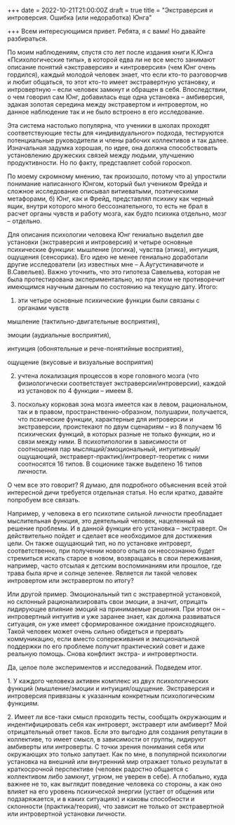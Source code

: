 +++
date = 2022-10-21T21:00:00Z
draft = true
title = "Экстраверсия и интроверсия. Ошибка (или недоработка) Юнга"

+++
Всем интересующимся привет. Ребята, я с вами! Но давайте разбираться.

По моим наблюдениям, спустя сто лет после издания книги К.Юнга «Психологические типы», в которой едва ли не все место занимают описание понятий «экстраверсия» и «интроверсия» (чем Юнг очень гордился), каждый молодой человек знает, что если кто-то разговорчив и любит общаться, то этот кто-то имеет экстравертную установку, и интровертную – если человек замкнут и обращен в себя. Впоследствии, о чем говорил сам Юнг, добавилась еще одна установка – амбиверсия, эдакая золотая середина между экстравертом и интровертом, но данное наблюдение так и не было встроено в его исследование.

Эта система настолько популярна, что ученики в школах проходят соответствующие тесты для «индивидуального» подхода, тестируются потенциальные руководители и члены рабочих коллективов и так далее. Изначальная задумка хорошая, по идее, она должна способствовать установлению дружеских связей между людьми, улучшению продуктивности. Но по факту, представляет собой гороскоп.

По моему скромному мнению, так произошло, потому что а) упростили понимание написанного Юнгом, который был учеником Фрейда и сложное исследование описывал витиеватыми, поэтическими метафорами, б) Юнг, как и Фрейд, представлял психику как черный ящик, внутри которого много бессознательного, то есть не брал в расчет органы чувств и работу мозга, как будто психика отдельно, мозг – отдельно.

Для описания психологии человека Юнг гениально выделил две установки (экстраверсия и интроверсия) и четыре основные психические функции: мышление (логика), чувства (этика), интуиция, ощущения (сенсорика). Его идею не менее гениально доработали другие исследователи (из известных мне – А.Аугустинавичюте и В.Савельев). Важно уточнить, что это гипотеза Савельева, которая не была протестирована экспериментально, но при этом не противоречит имеющимся научным данным по состоянию на текущую дату. Итого:

1) эти четыре основные психические функции были связаны с органами чувств

мышление (тактильно-двигательные восприятия),

эмоции (аудиальные восприятия),

интуиция (обонятельные и рече-понятийные восприятия),

ощущение (вкусовые и визуальные восприятия)

2) учтена локализация процессов в коре головного мозга (что физиологически соответствует экстраверсии/интроверсии), каждой из установок по 4 функции – имеем 8.

3) поскольку корковая зона мозга имеется как в левом, рациональном, так и в правом, пространственно-образном, полушарии, получается, что псхические функции, характерные для интроверсии и экстраверсии, проистекают по двум сценариям – из 8 получаем 16 психических функций, в которых разные не только функции, но и связи между ними. В психотипологии в зависимости от соотношения пар мыслящий/эмоциональный, интуитивный/ощущающий, экстраверт-практик)/интроверт-теоретик с ними соотносятся 16 типов. В соционике также выделено 16 типов личности.

О чем все это говорит? Я думаю, для подробного объяснения всей этой интересной дичи требуется отдельная статья. Но если кратко, давайте попробуем все связать.

Например, у человека в его психотипе сильной личности преобладает мыслительная функция, это деятельный человек, нацеленный на решение проблемы. И в данной функции его установка – экстраверт. Он действительно пойдет и сделает все необходимое для достижения цели. Он также ощущающий тип, но по установке интроверт, соответственно, при получении нового опыта он неосознанно будет стремиться искать старое в новом, возвращаясь в свои переживания, например, часто отсылая к детским воспоминаниям или прошлое, где трава была ярче и солнце зеленее. Является ли такой человек интровертом или экстравертом по итогу? 

Или другой пример. Эмоциональный тип с экстравертной установкой, но склонный рационализировать свои эмоции, а значит, отрицать лидирующее влияние эмоций на принимаемые решения. При этом он – интровертный интуитив и уже заранее знает, как должна развиваться ситуация, он уже имеет сформированное ожидание происходящего. Такой человек может очень сильно обидеться и прервать коммуникацию, если вместо сопереживания и эмоциональной поддержки по его проблеме получит практический совет и даже реальную помощь. Снова конфликт экстра- и интровертности.

Да, целое поле экспериментов и исследований. Подведем итог.

1\. У каждого человека активен комплекс из двух психологических функций (мышление/эмоции и интуиция/ощущение. Экстраверсия и интроверсия  привязаны к указанным конкретным психологическим функциям.

2\. Имеет ли все-таки смысл проходить тесты, сообщать окружающим и индентифицировать себя как интроверт, экстраверт или амбиверт? Мой отрицательный ответ таков. Если это выгодно для создания репутации в коллективе, то имеет смысл, в зависимости от группы, лидируют амбиверты или интроверты. С точки зрения понимания себя или окружающих это только запутает. Как по мне, в популярной психологии установка на внешний или внутренний мир отражает только результат в краткосрочной перспективе (человек радостно общается с коллективом либо замкнут, угрюм, не уверен в себе). А глобально, куда важнее не то, как выглядит поведение человека со стороны, а как оно влияет на его уровень психической энергии (устает от общения или подзаряжается, и в каких ситуациях) и каковы способности и склонности (практика/теория), что зависит не только от экстравертной или интровертной установки личности.